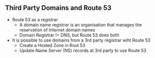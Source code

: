Third Party Domains and Route 53
--------------------------------
- Route 53 as a registrar
    - A domain name registrar is an organisation that manages the reservation of Internet domain names
    - Domain Registrar != DNS, but Route 53 does both
- It is possible to use domains from a 3rd party registrar wiht Route 53
    - Create a Hosted Zone in Rout 53
    - Update Name Server (NS) records at 3rd party to use Route 53

